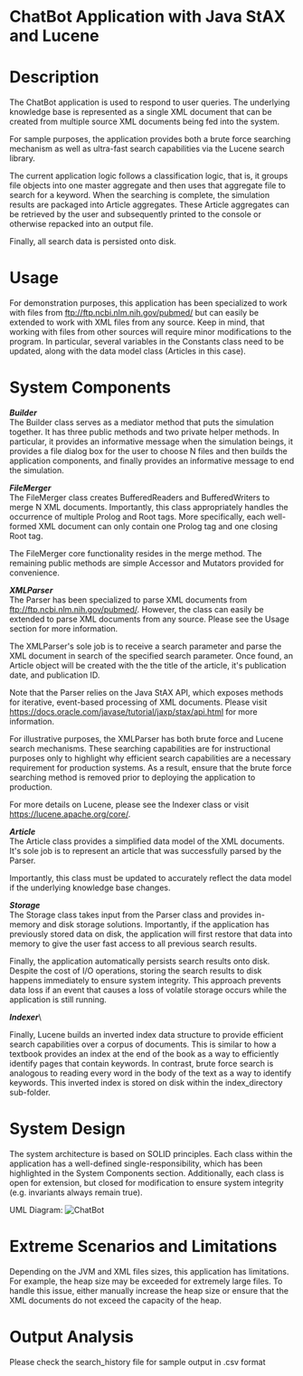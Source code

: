 # ChatBot Application with Java StAX and Lucene

# Description
The ChatBot application is used to respond to user queries. The underlying knowledge base is represented as a single XML 
document that can be created from multiple source XML documents being fed into the system.  

For sample purposes, the application provides both a brute force searching mechanism as well as ultra-fast search 
capabilities via the Lucene search library.

The current application logic follows a classification logic, that is, it groups file objects into one master aggregate 
and then uses that aggregate file to search for a keyword. When the searching is complete, the simulation results are 
packaged into Article aggregates. These Article aggregates can be retrieved by the user and subsequently printed to the 
console or otherwise repacked into an output file. 

Finally, all search data is persisted onto disk.

# Usage
For demonstration purposes, this application has been specialized to work with files from 
ftp://ftp.ncbi.nlm.nih.gov/pubmed/ but can easily be extended to work with XML files from any source. Keep in mind, 
that working with files from other sources will require minor modifications to the program. In particular, several 
variables in the Constants class need to be updated, along with the data model class (Articles in this case).

# System Components
***Builder***\
The Builder class serves as a mediator method that puts the simulation together. It has three public methods and two 
private helper methods. In particular, it provides an informative message when the simulation beings, it provides a 
file dialog box for the user to choose N files and then builds the application components, and finally provides an 
informative message to end the simulation.

***FileMerger***\
The FileMerger class creates BufferedReaders and BufferedWriters to merge N XML documents. Importantly, this class
appropriately handles the occurrence of multiple Prolog and Root tags. More specifically, each well-formed XML document 
can only contain one Prolog tag and one closing Root tag.

The FileMerger core functionality resides in the merge method. The remaining public methods are simple Accessor and 
Mutators provided for convenience. 

***XMLParser***\
The Parser has been specialized to parse XML documents from ftp://ftp.ncbi.nlm.nih.gov/pubmed/. However, the class
can easily be extended to parse XML documents from any source. Please see the Usage section for more information.

The XMLParser's sole job is to receive a search parameter and parse the XML document in search of the specified search 
parameter. Once found, an Article object will be created with the the title of the article, it's publication date, and 
publication ID.

Note that the Parser relies on the Java StAX API, which exposes methods for iterative, event-based processing of XML 
documents. Please visit https://docs.oracle.com/javase/tutorial/jaxp/stax/api.html for more information.

For illustrative purposes, the XMLParser has both brute force and Lucene search mechanisms. These searching capabilities 
are for instructional purposes only to highlight why efficient search capabilities are a necessary requirement for 
production systems. As a result, ensure that the brute force searching method is removed prior to deploying the 
application to production.

For more details on Lucene, please see the Indexer class or visit https://lucene.apache.org/core/.

***Article***\
The Article class provides a simplified data model of the XML documents. It's sole job is to represent an article that
was successfully parsed by the Parser. 

Importantly, this class must be updated to accurately reflect the data model if the underlying knowledge base changes. 

***Storage***\
The Storage class takes input from the Parser class and provides in-memory and disk storage solutions. Importantly, if 
the application has previously stored data on disk, the application will first restore that data into memory to give 
the user fast access to all previous search results.

Finally, the application automatically persists search results onto disk. Despite the cost of I/O operations, storing 
the search results to disk happens immediately to ensure system integrity. This approach prevents data loss if an event 
that causes a loss of volatile storage occurs while the application is still running.

***Indexer***\


Finally, Lucene builds an inverted index data structure to provide efficient search capabilities over a corpus of 
documents. This is similar to how a textbook provides an index at the end of the book as a way to efficiently identify 
pages that contain keywords. In contrast, brute force search is analogous to reading every word in the body of the text 
as a way to identify keywords. This inverted index is stored on disk within the index_directory sub-folder.

# System Design
The system architecture is based on SOLID principles. Each class within the application has a well-defined 
single-responsibility, which has been highlighted in the System Components section. Additionally, each class is open
for extension, but closed for modification to ensure system integrity (e.g. invariants always remain true).

UML Diagram:
![ChatBot](https://user-images.githubusercontent.com/12025538/95683670-b6956a00-0bba-11eb-9f25-e5905266f108.png)

# Extreme Scenarios and Limitations
Depending on the JVM and XML files sizes, this application has limitations. For example, the heap size may be exceeded
for extremely large files. To handle this issue, either manually increase the heap size or ensure that the XML documents
do not exceed the capacity of the heap.

# Output Analysis
Please check the search_history file for sample output in .csv format

